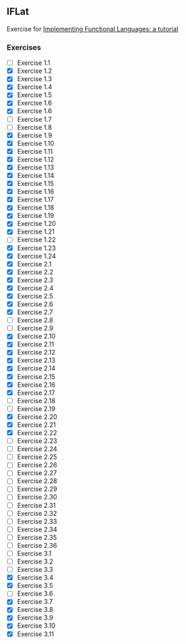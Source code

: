 ## IFLat

Exercise for [Implementing Functional Languages: a tutorial](http://research.microsoft.com/en-us/um/people/simonpj/Papers/pj-lester-book/)

### Exercises

- [ ] Exercise 1.1
- [X] Exercise 1.2
- [X] Exercise 1.3
- [X] Exercise 1.4
- [X] Exercise 1.5
- [X] Exercise 1.6
- [X] Exercise 1.6
- [ ] Exercise 1.7
- [ ] Exercise 1.8
- [X] Exercise 1.9
- [X] Exercise 1.10
- [X] Exercise 1.11
- [X] Exercise 1.12
- [X] Exercise 1.13
- [X] Exercise 1.14
- [X] Exercise 1.15
- [X] Exercise 1.16
- [X] Exercise 1.17
- [X] Exercise 1.18
- [X] Exercise 1.19
- [X] Exercise 1.20
- [X] Exercise 1.21
- [ ] Exercise 1.22
- [X] Exercise 1.23
- [X] Exercise 1.24
- [X] Exercise 2.1
- [X] Exercise 2.2
- [X] Exercise 2.3
- [X] Exercise 2.4
- [X] Exercise 2.5
- [X] Exercise 2.6
- [X] Exercise 2.7
- [ ] Exercise 2.8
- [ ] Exercise 2.9
- [X] Exercise 2.10
- [X] Exercise 2.11
- [X] Exercise 2.12
- [X] Exercise 2.13
- [X] Exercise 2.14
- [X] Exercise 2.15
- [X] Exercise 2.16
- [X] Exercise 2.17
- [ ] Exercise 2.18
- [ ] Exercise 2.19
- [X] Exercise 2.20
- [X] Exercise 2.21
- [X] Exercise 2.22
- [ ] Exercise 2.23
- [ ] Exercise 2.24
- [ ] Exercise 2.25
- [ ] Exercise 2.26
- [ ] Exercise 2.27
- [ ] Exercise 2.28
- [ ] Exercise 2.29
- [ ] Exercise 2.30
- [ ] Exercise 2.31
- [ ] Exercise 2.32
- [ ] Exercise 2.33
- [ ] Exercise 2.34
- [ ] Exercise 2.35
- [ ] Exercise 2.36
- [ ] Exercise 3.1
- [ ] Exercise 3.2
- [ ] Exercise 3.3
- [X] Exercise 3.4
- [X] Exercise 3.5
- [ ] Exercise 3.6
- [X] Exercise 3.7
- [X] Exercise 3.8
- [X] Exercise 3.9
- [X] Exercise 3.10
- [X] Exercise 3.11
